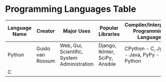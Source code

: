# Programming Languages Table

 | Language Name | Creator | Major Uses | Popular Libraries | Compiler/Interpreter Programming Language | Jobs and Salaries |
 | ------------- | ------- | ---------- | ----------------- | ----------------------------------------- | ----------------- |
 | Python | Guido van Rossum | Web, Gui, Scientific, System Administration | Django, tkInter, SciPy, Ansible | CPython - C,   Jython - Java, PyPy - Python|  |
 | C | | | | | |
